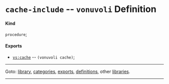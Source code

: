 

<a id='definition__vonuvoli__cache-include'></a>

# `cache-include` -- `vonuvoli` Definition


<a id='definition__vonuvoli__cache-include__kind'></a>

#### Kind

`procedure`;


<a id='definition__vonuvoli__cache-include__exports'></a>

#### Exports

 * [`vs:cache`](../../vonuvoli/exports/vs_3a_cache.md#export__vonuvoli__vs_3a_cache) -- `(vonuvoli cache)`;

----

Goto: [library](../../vonuvoli/_index.md#library__vonuvoli), [categories](../../vonuvoli/categories/_index.md#toc__vonuvoli__categories), [exports](../../vonuvoli/exports/_index.md#toc__vonuvoli__exports), [definitions](../../vonuvoli/definitions/_index.md#toc__vonuvoli__definitions), other [libraries](../../_libraries.md#toc__libraries).

----

